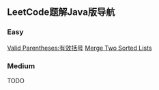 ## LeetCode题解Java版导航

### Easy

[Valid Parentheses:有效括号][1]
[Merge Two Sorted Lists][2]
### Medium
  TODO


[1]: https://www.zybuluo.com/zt110e5/note/1182507
[2]: https://www.zybuluo.com/zt110e5/note/1182519
